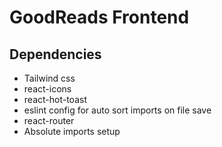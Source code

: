 # GoodReads Frontend

## Dependencies 
- Tailwind css
- react-icons
- react-hot-toast
- eslint config for auto sort imports on file save
- react-router
- Absolute imports setup